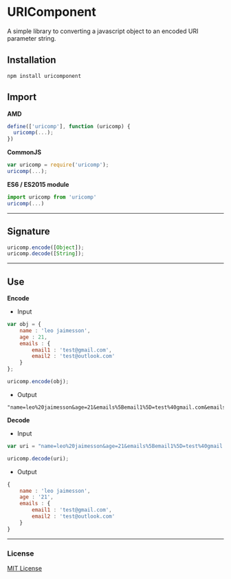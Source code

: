 # URIComponent

A simple library to converting a javascript object to an encoded URI parameter string. 

## Installation

```console
npm install uricomponent
```

## Import

**AMD**

```js
define(['uricomp'], function (uricomp) {
  uricomp(...);
})
```

**CommonJS**

```js
var uricomp = require('uricomp');
uricomp(...);
```

**ES6 / ES2015 module**

```js
import uricomp from 'uricomp'
uricomp(...)
```

---

## Signature

```js
uricomp.encode([Object]);
uricomp.decode([String]);
```

---

## Use

**Encode**

- Input

```js
var obj = {
    name : 'leo jaimesson',
    age : 21,
    emails : {
        email1 : 'test@gmail.com',
        email2 : 'test@outlook.com'
    }
};

uricomp.encode(obj);
```

- Output

```console
"name=leo%20jaimesson&age=21&emails%5Bemail1%5D=test%40gmail.com&emails%5Bemail2%5D=test%40outlook.com"
```

**Decode**

- Input

```js
var uri = "name=leo%20jaimesson&age=21&emails%5Bemail1%5D=test%40gmail.com&emails%5Bemail2%5D=test%40outlook.com";

uricomp.decode(uri);
```

- Output

```js
{
    name : 'leo jaimesson',
    age : '21',
    emails : {
        email1 : 'test@gmail.com',
        email2 : 'test@outlook.com'
    }
}
```

---

### License

[MIT License](https://github.com/leojaimesson/MIT-License)